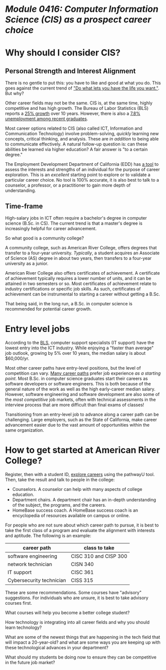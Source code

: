 # _Module 0416: Computer Information Science (CIS) as a prospect career choice_

# Why should I consider CIS?

## Personal Strength and Interest Alignment

There is no gentle to put this: you have to like and good at what you do. This goes  against the current trend of ["Do what lets you have the life you want."](https://www.themuse.com/advice/maybe-you-shouldnt-do-what-you-love). But why?

Other career fields may not be the same. CIS is, at the same time, highly competitive and has high growth. The Bureau of Labor Statistics (BLS) reports a [25% growth](https://www.bls.gov/ooh/computer-and-information-technology/software-developers.htm) over 10 years. However, there is also a [7.8% unemployment among recent graduates](https://cew.georgetown.edu/wp-content/uploads/2014/11/Unemployment.Final_.update1.pdf).

Most career options related to CIS (also called ICT, Information and Communication Technology) involve problem-solving, *quickly* learning new concepts, critical thinking, and analysis. These are *in addition* to being able to communicate effectively. A natural follow-up question is: can these abilities be learned via higher education? A fair answer is "to a certain degree."

The Employment Development Department of California (EDD) has [a tool](https://labormarketinfo.edd.ca.gov/LMID/Self_Assessment_for_Career_Exploration.html) to assess the interests and strengths of an individual for the purpose of career exploration. This is an *excellent* starting point to explore or to validate a particular career choice. No tool is 100% accurate, it is also best to talk to a counselor, a professor, or a practitioner to gain more depth of understanding.

## Time-frame

High-salary jobs in ICT often require a bachelor's degree in computer science (B.Sc. in CS). The current trend is that a master's degree is increasingly helpful for career advancement. 

So what good is a community college?

A community college, such as American River College, offers degrees that transfer to a four-year university. *Typically*, a student acquires an Associate of Science (AS) degree in about two years, then transfers to a four-year university as a junior.

American River College also offers certificates of achievement. A certificate of achievement typically requires a lower number of units, and it can be attained in two semesters or so. Most certificates of achievement relate to industry certifications or specific job skills. As such, certificates of achievement can be instrumental to starting a career without getting a B.Sc.

That being said, in the long run, a B.Sc. in computer science is recommended for potential career growth.

# Entry level jobs

According to the [BLS](https://www.bls.gov/ooh/computer-and-information-technology/home.htm), computer support specialists (IT support) have the lowest entry into the ICT industry. While enjoying a "faster than average" job outlook, growing by 5% over 10 years, the median salary is about $60,000/yr.

Most other career paths have entry-level positions, but the level of competition can vary. [Many career paths](https://www.techtarget.com/whatis/feature/Top-8-most-in-demand-IT-tech-jobs) prefer job experience *as a starting point*. Most B.Sc. in computer science graduates start their careers as software developers or software engineers. This is both because of the general nature of the work as well as the high early-career median salary. However, software engineering and software development are also some of the *most competitive* job markets, often with technical assessments in the interview process that are more difficult than final exams of classes!

Transitioning from an entry-level job to advance along a career path can be challenging. Large employers, such as the State of California, make career advancement easier due to the vast amount of opportunities within the same organization.

# How to get started at American River College?

Register, then with a student ID, [explore careers](https://arc.losrios.edu/admissions/pathwayu-career-exploration) using the pathwayU tool. Then, take the result and talk to people in the college:

* Counselors. A counselor can help with many aspects of college education.
* Department chairs. A department chair has an in-depth understanding of the subject, the programs, and the careers.
* HomeBase success coach. A HomeBase success coach is an encyclopedia of resources available on campus or online.

For people who are not sure about which career path to pursue, it is best to take the first class of a program and evaluate the alignment with interests and aptitude. The following is an example:

|career path|class to take|
|-----------|-------------|
|software engineering|CISC 310 and CISP 300|
|network technician|CISN 340|
|IT support|CISC 361|
|Cybersecurity technician|CISS 315|

These are some recommendations. Some courses have "advisory" suggestions. For individuals who are unsure, it is best to take advisory courses first.


What courses will help you become a better college student?

How technology is  integrating into all career fields and why you should learn technology?

What are some of the newest things that are happening in the tech field that will impact a 20-year-old?  and what are some ways you are keeping up with these technological advances in your department?

What should my students be doing now to ensure they can be competitive in the future job market?
